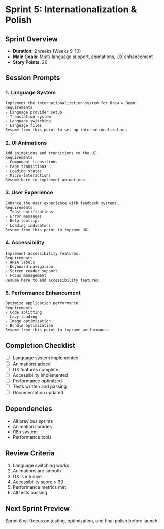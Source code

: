 # Sprint 5: Internationalization & Polish

## Sprint Overview

- **Duration**: 2 weeks (Weeks 9-10)
- **Main Goals**: Multi-language support, animations, UX enhancement
- **Story Points**: 26

## Session Prompts

### 1. Language System

```prompt
Implement the internationalization system for Brew & Bean.
Requirements:
- Language provider setup
- Translation system
- Language switching
- Language files
Resume from this point to set up internationalization.
```

### 2. UI Animations

```prompt
Add animations and transitions to the UI.
Requirements:
- Component transitions
- Page transitions
- Loading states
- Micro-interactions
Resume here to implement animations.
```

### 3. User Experience

```prompt
Enhance the user experience with feedback systems.
Requirements:
- Toast notifications
- Error messages
- Help tooltips
- Loading indicators
Resume from this point to improve UX.
```

### 4. Accessibility

```prompt
Implement accessibility features.
Requirements:
- ARIA labels
- Keyboard navigation
- Screen reader support
- Focus management
Resume here to add accessibility features.
```

### 5. Performance Enhancement

```prompt
Optimize application performance.
Requirements:
- Code splitting
- Lazy loading
- Image optimization
- Bundle optimization
Resume from this point to improve performance.
```

## Completion Checklist

- [ ] Language system implemented
- [ ] Animations added
- [ ] UX features complete
- [ ] Accessibility implemented
- [ ] Performance optimized
- [ ] Tests written and passing
- [ ] Documentation updated

## Dependencies

- All previous sprints
- Animation libraries
- i18n system
- Performance tools

## Review Criteria

1. Language switching works
2. Animations are smooth
3. UX is intuitive
4. Accessibility score > 90
5. Performance metrics met
6. All tests passing

## Next Sprint Preview

Sprint 6 will focus on testing, optimization, and final polish before launch.

